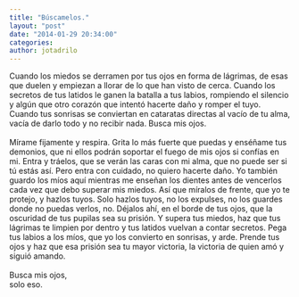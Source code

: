 ```yaml
---
title: "Búscamelos."
layout: "post"
date: "2014-01-29 20:34:00"
categories: 
author: jotadrilo
---
```


<div class="css-full-post-content js-full-post-content">
Cuando los miedos se derramen por tus ojos en forma de lágrimas, de esas que duelen y empiezan a llorar de lo que han visto de cerca. Cuando los secretos de tus latidos le ganen la batalla a tus labios, rompiendo el silencio y algún que otro corazón que intentó hacerte daño y romper el tuyo. Cuando tus sonrisas se conviertan en cataratas directas al vacío de tu alma, vacía de darlo todo y no recibir nada. Busca mis ojos.<br /><br />Mírame fijamente y respira. Grita lo más fuerte que puedas y enséñame tus demonios, que ni ellos podrán soportar el fuego de mis ojos si confías en mi. Entra y tráelos, que se verán las caras con mi alma, que no puede ser si tú estás así. Pero entra con cuidado, no quiero hacerte daño. Yo también guardo los míos aquí mientras me enseñan los dientes antes de vencerlos cada vez que debo superar mis miedos. Así que míralos de frente, que yo te protejo, y hazlos tuyos. Solo hazlos tuyos, no los expulses, no los guardes donde no puedas verlos, no. Déjalos ahí, en el borde de tus ojos, que la oscuridad de tus pupilas sea su prisión. Y supera tus miedos, haz que tus lágrimas te limpien por dentro y tus latidos vuelvan a contar secretos. Pega tus labios a los míos, que yo los convierto en sonrisas, y arde. Prende tus ojos y haz que esa prisión sea tu mayor victoria, la victoria de quien amó y siguió amando.<br /><br />Busca mis ojos,<br />solo eso.
</div>